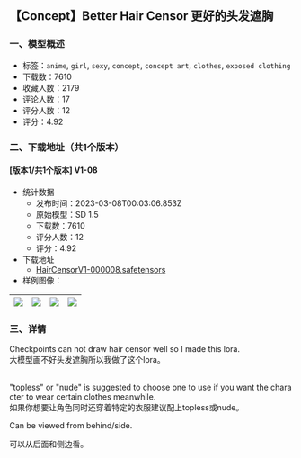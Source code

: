 ## 【Concept】Better Hair Censor 更好的头发遮胸
### 一、模型概述

- 标签：`anime`, `girl`, `sexy`, `concept`, `concept art`, `clothes`, `exposed clothing`
- 下载数：7610
- 收藏人数：2179
- 评论人数：17
- 评分人数：12
- 评分：4.92

### 二、下载地址（共1个版本）

#### [版本1/共1个版本] V1-08

- 统计数据
  - 发布时间：2023-03-08T00:03:06.853Z
  - 原始模型：SD 1.5
  - 下载数：7610
  - 评分人数：12
  - 评分：4.92
- 下载地址
  - [HairCensorV1-000008.safetensors](https://civitai.com/api/download/models/19996)
- 样例图像：

| <img src="https://image.civitai.com/xG1nkqKTMzGDvpLrqFT7WA/d72c877c-4f52-428f-4d0e-e68c025a3500/width=450/211259.jpeg" /> | <img src="https://image.civitai.com/xG1nkqKTMzGDvpLrqFT7WA/796f3997-a8d8-4e02-87ba-173f52976500/width=450/211269.jpeg" /> | <img src="https://image.civitai.com/xG1nkqKTMzGDvpLrqFT7WA/91179006-c2f3-4b69-4dcf-bf0e1944b800/width=450/211268.jpeg" /> | <img src="https://image.civitai.com/xG1nkqKTMzGDvpLrqFT7WA/291d43d5-41c4-4a1f-c914-d27ac28ff400/width=450/211267.jpeg" /> |
| ---- | ---- | ---- | ---- |


### 三、详情
<p>Checkpoints can not draw hair censor well so I made this lora.<br />大模型画不好头发遮胸所以我做了这个lora。</p><p><br />"topless" or "nude" is suggested to choose one to use if you want the character to wear certain clothes meanwhile.<br />如果你想要让角色同时还穿着特定的衣服建议配上topless或nude。</p><p></p><p>Can be viewed from behind/side.</p><p>可以从后面和侧边看。</p>